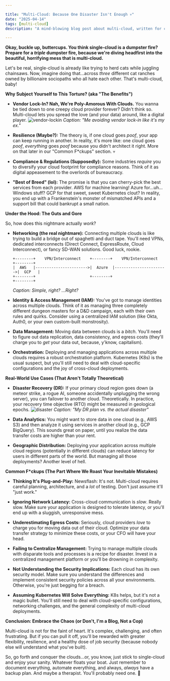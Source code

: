 ```yaml
---

title: "Multi-Cloud: Because One Disaster Isn't Enough 💀"
date: "2025-04-14"
tags: [multi-cloud]
description: "A mind-blowing blog post about multi-cloud, written for chaotic Gen Z engineers."

---
```


**Okay, buckle up, buttercups. You think single-cloud is a dumpster fire? Prepare for a *triple* dumpster fire, because we're diving headfirst into the beautiful, horrifying mess that is multi-cloud.**

Let's be real, single-cloud is already like trying to herd cats while juggling chainsaws. Now, imagine doing that…across *three* different cat ranches owned by billionaire sociopaths who all hate each other. That's multi-cloud, baby!

**Why Subject Yourself to This Torture? (aka "The Benefits")**

*   **Vendor Lock-In? Nah, We're Poly-Amorous With Clouds.** You wanna be tied down to one creepy cloud provider forever? Didn't think so. Multi-cloud lets you spread the love (and your data) around, like a digital player.
    ![vendor-lockin](https://i.kym-cdn.com/photos/images/newsfeed/001/333/460/a22.jpg)
    *Caption: "Me avoiding vendor lock-in like it's my ex."*

*   **Resilience (Maybe?):** The theory is, if one cloud goes *poof*, your app can keep running in another. In reality, it's more like: one cloud goes *poof*, *everything* goes *poof* because you didn't architect it right. More on that later in our "Common F\*ckups" section. 💀

*   **Compliance & Regulations (Supposedly):** Some industries *require* you to diversify your cloud footprint for compliance reasons. Think of it as digital appeasement to the overlords of bureaucracy.

*   **"Best of Breed" (lol):** The promise is that you can cherry-pick the best services from each provider. AWS for machine learning! Azure for…uh…Windows stuff? GCP for that sweet, sweet Kubernetes clout? In reality, you end up with a Frankenstein's monster of mismatched APIs and a support bill that could bankrupt a small nation.

**Under the Hood: The Guts and Gore**

So, how does this nightmare actually *work*?

*   **Networking (the real nightmare):** Connecting multiple clouds is like trying to build a bridge out of spaghetti and duct tape. You'll need VPNs, dedicated interconnects (Direct Connect, ExpressRoute, Cloud Interconnect), or fancy SD-WAN solutions. Good luck, rookie.
    ```ascii
    +--------+    VPN/Interconnect    +--------+    VPN/Interconnect    +--------+
    |  AWS   |----------------------->|  Azure  |----------------------->|  GCP   |
    +--------+                        +--------+                        +--------+
    ```
    *Caption: Simple, right? ...Right?*

*   **Identity & Access Management (IAM):** You've got to manage identities across multiple clouds. Think of it as managing three completely different dungeon masters for a D&D campaign, each with their own rules and quirks. Consider using a centralized IAM solution (like Okta, Auth0, or your own custom-built monstrosity).

*   **Data Management:** Moving data between clouds is a *bitch*. You'll need to figure out data replication, data consistency, and egress costs (they'll charge you to *get* your data out, because, y'know, capitalism).

*   **Orchestration:** Deploying and managing applications across multiple clouds requires a robust orchestration platform. Kubernetes (K8s) is the usual suspect, but you'll still need to deal with cloud-specific configurations and the joy of cross-cloud deployments.

**Real-World Use Cases (That Aren't Totally Theoretical)**

*   **Disaster Recovery (DR):** If your primary cloud region goes down (a meteor strike, a rogue AI, someone accidentally unplugging the wrong server), you can failover to another cloud. Theoretically. In practice, your recovery time objective (RTO) might be measured in geological epochs.
    ![disaster](https://i.imgflip.com/3d5320.jpg)
    *Caption: "My DR plan vs. the actual disaster"*

*   **Data Analytics:** You might want to store data in one cloud (e.g., AWS S3) and then analyze it using services in another cloud (e.g., GCP BigQuery). This sounds great on paper, until you realize the data transfer costs are higher than your rent.

*   **Geographic Distribution:** Deploying your application across multiple cloud regions (potentially in different clouds) can reduce latency for users in different parts of the world. But managing all those deployments? Another level of hell.

**Common F*ckups (The Part Where We Roast Your Inevitable Mistakes)**

*   **Thinking It's Plug-and-Play:** Newsflash: It's not. Multi-cloud requires careful planning, architecture, and a *lot* of testing. Don't just assume it'll "just work."

*   **Ignoring Network Latency:** Cross-cloud communication is *slow*. Really slow. Make sure your application is designed to tolerate latency, or you'll end up with a sluggish, unresponsive mess.

*   **Underestimating Egress Costs:** Seriously, cloud providers *love* to charge you for moving data out of their cloud. Optimize your data transfer strategy to minimize these costs, or your CFO will have your head.

*   **Failing to Centralize Management:** Trying to manage multiple clouds with disparate tools and processes is a recipe for disaster. Invest in a centralized management platform or you'll be drowning in complexity.

*   **Not Understanding the Security Implications:** Each cloud has its own security model. Make sure you understand the differences and implement consistent security policies across all your environments. Otherwise, you're just begging for a breach.

*   **Assuming Kubernetes Will Solve Everything:** K8s helps, but it's not a magic bullet. You'll still need to deal with cloud-specific configurations, networking challenges, and the general complexity of multi-cloud deployments.

**Conclusion: Embrace the Chaos (or Don't, I'm a Blog, Not a Cop)**

Multi-cloud is not for the faint of heart. It's complex, challenging, and often frustrating. But if you can pull it off, you'll be rewarded with greater flexibility, resilience, and a healthy dose of job security (because nobody else will understand what you've built).

So, go forth and conquer the clouds…or, you know, just stick to single-cloud and enjoy your sanity. Whatever floats your boat. Just remember to document everything, automate everything, and always, *always* have a backup plan. And maybe a therapist. You'll probably need one. 🙏
